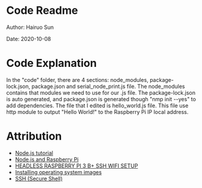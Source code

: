# Code Readme
Author: Hairuo Sun

Date: 2020-10-08

# Code Explanation
In the "code" folder, there are 4 sections: node_modules, package-lock.json, package.json and serial_node_print.js file. The node_modules contains that modules we need to use for our .js file. The package-lock.json is auto generated, and package.json is generated though "nmp init --yes" to add dependencies. The file that I edited is hello_world.js file. This file use http module to output "Hello World!" to the Raspberry Pi IP local address.

# Attribution
* [Node.js tutorial](https://www.w3schools.com/nodejs/default.asp)
* [Node.js and Raspberry Pi](https://www.w3schools.com/nodejs/nodejs_raspberrypi.asp)
* [HEADLESS RASPBERRY PI 3 B+ SSH WIFI SETUP](https://desertbot.io/blog/headless-raspberry-pi-3-bplus-ssh-wifi-setup)
* [Installing operating system images](https://www.raspberrypi.org/documentation/installation/installing-images/README.md)
* [SSH (Secure Shell)](https://www.raspberrypi.org/documentation/remote-access/ssh/)
